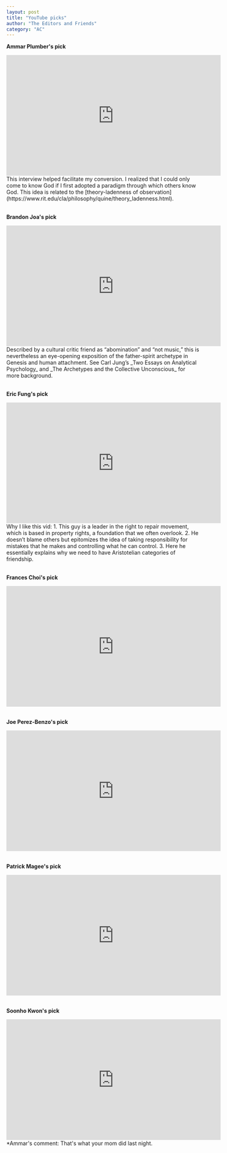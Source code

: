 ```yaml
---
layout: post
title: "YouTube picks"
author: "The Editors and Friends"
category: "AC"
---
```

__Ammar Plumber's pick__

<iframe width="560" height="315" src="https://www.youtube.com/embed/XxE0RgI8U_o" title="YouTube video player" frameborder="0" allow="accelerometer; autoplay; clipboard-write; encrypted-media; gyroscope; picture-in-picture" allowfullscreen></iframe>
<br>
This interview helped facilitate my conversion. I realized that I could only come to know God if I first adopted a paradigm through which others know God. This idea is related to the [theory-ladenness of observation](https://www.rit.edu/cla/philosophy/quine/theory_ladenness.html).
<br><br>

__Brandon Joa's pick__

<iframe width="560" height="315" src="https://www.youtube.com/embed/BJHEaWfpFqA" title="YouTube video player" frameborder="0" allow="accelerometer; autoplay; clipboard-write; encrypted-media; gyroscope; picture-in-picture" allowfullscreen></iframe>
<br>
Described by a cultural critic friend as “abomination” and “not music,” this is nevertheless an eye-opening exposition of the father-spirit archetype in Genesis and human attachment. See Carl Jung’s _Two Essays on Analytical Psychology_ and _The Archetypes and the Collective Unconscious_ for more background.
<br><br>

__Eric Fung's pick__

<iframe width="560" height="315" src="https://www.youtube.com/embed/7yFFBBFqe-E" title="YouTube video player" frameborder="0" allow="accelerometer; autoplay; clipboard-write; encrypted-media; gyroscope; picture-in-picture" allowfullscreen></iframe>
<br>
Why I like this vid:
1. This guy is a leader in the right to repair movement, which is based in property rights, a foundation that we often overlook. 
2. He doesn’t blame others but epitomizes the idea of taking responsibility for mistakes that he makes and controlling what he can control.
3. Here he essentially explains why we need to have Aristotelian categories of friendship.
<br><br>

__Frances Choi's pick__

<iframe width="560" height="315" src="https://www.youtube.com/embed/AeZmWr-ttLY" title="YouTube video player" frameborder="0" allow="accelerometer; autoplay; clipboard-write; encrypted-media; gyroscope; picture-in-picture" allowfullscreen></iframe>
<br><br>

__Joe Perez-Benzo's pick__

<iframe width="560" height="315" src="https://www.youtube.com/embed/huJ81Mq2y34" title="YouTube video player" frameborder="0" allow="accelerometer; autoplay; clipboard-write; encrypted-media; gyroscope; picture-in-picture" allowfullscreen></iframe>
<br><br>

__Patrick Magee's pick__

<iframe width="560" height="315" src="https://www.youtube.com/embed/tSAwZP8e-zQ" title="YouTube video player" frameborder="0" allow="accelerometer; autoplay; clipboard-write; encrypted-media; gyroscope; picture-in-picture" allowfullscreen></iframe>
<br><br>

__Soonho Kwon's pick__

<iframe width="560" height="315" src="https://www.youtube.com/embed/WEWVSPMFKUc" title="YouTube video player" frameborder="0" allow="accelerometer; autoplay; clipboard-write; encrypted-media; gyroscope; picture-in-picture" allowfullscreen></iframe>
<br>
*Ammar's comment: That's what your mom did last night.